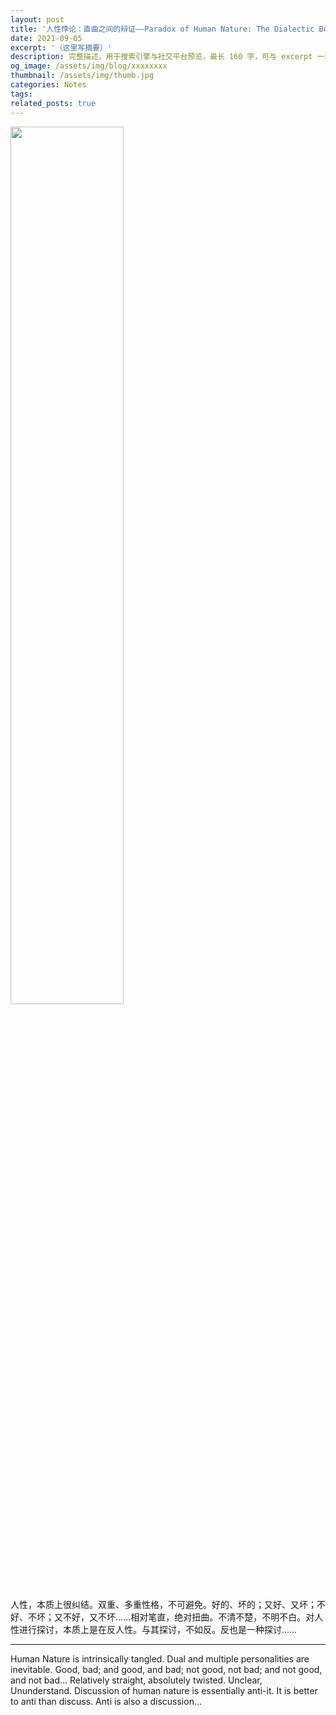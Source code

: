 ```yaml
---
layout: post
title: '人性悖论：直曲之间的辩证——Paradox of Human Nature: The Dialectic Between Straight and Twisted'
date: 2021-09-05
excerpt: '（这里写摘要）'
description: 完整描述，用于搜索引擎与社交平台预览，最长 160 字，可与 excerpt 一致
og_image: /assets/img/blog/xxxxxxxx
thumbnail: /assets/img/thumb.jpg
categories: Notes
tags: 
related_posts: true
---
```


<img src="{{ '/assets/img/blog/xxxxxxxx' | relative_url }}" style="width:60%;">

人性，本质上很纠结。双重、多重性格，不可避免。好的、坏的；又好、又坏；不好、不坏；又不好，又不坏……相对笔直，绝对扭曲。不清不楚，不明不白。对人性进行探讨，本质上是在反人性。与其探讨，不如反。反也是一种探讨……

---

Human Nature is intrinsically tangled. Dual and multiple personalities are inevitable. Good, bad; and good, and bad; not good, not bad; and not good, and not bad… Relatively straight, absolutely twisted. Unclear, Ununderstand. Discussion of human nature is essentially anti-it. It is better to anti than discuss. Anti is also a discussion…